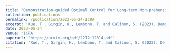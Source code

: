 ```yaml
---
title: "Demonstration-guided Optimal Control for Long-term Non-prehensile Planar Manipulation"
collection: publications
permalink: /publication/2023-05-24-ICRA
excerpt: 'Xue, T., Girgin, H., Lembono, T. and Calinon, S. (2023). Demonstration-guided Optimal Control for Long-term Non-prehensile Planar Manipulation. In Proc. IEEE Intl Conf. on Robotics and Automation (ICRA), 2023. '
date: 2023-05-24
venue: 'ICRA'
paperurl: 'https://arxiv.org/pdf/2212.12814.pdf'
citation: 'Xue, T., Girgin, H., Lembono, T. and Calinon, S. (2023). Demonstration-guided Optimal Control for Long-term Non-prehensile Planar Manipulation. In Proc. IEEE Intl Conf. on Robotics and Automation (ICRA), 2023.'
---
```

<!-- This paper is about the number 1. The number 2 is left for future work.

[Download paper here](http://academicpages.github.io/files/paper1.pdf)

Recommended citation: Your Name, You. (2009). "Paper Title Number 1." <i>Journal 1</i>. 1(1). -->